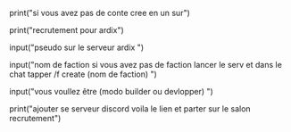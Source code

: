 print("si vous avez pas de conte cree en un sur")

print("recrutement pour ardix")

input("pseudo sur le serveur ardix                          ")

input("nom de faction si vous avez pas de faction lancer le serv et dans le chat tapper /f create (nom de faction)                                                    ")

input("vous voullez être (modo builder ou devlopper)                                                             ")

print("ajouter se serveur discord voila le lien et parter sur le salon recrutement")
